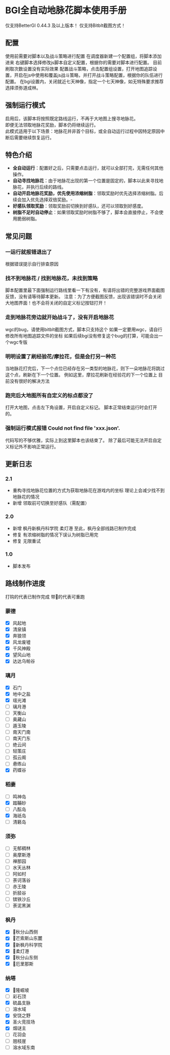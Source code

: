 # BGI全自动地脉花脚本使用手册
仅支持BetterGI 0.44.3 及以上版本！
仅支持Bitblt截图方式！
## 配置
使用前需要对脚本以及战斗策略进行配置
在调度器新建一个配置组，将脚本添加进来
右键脚本选择修改js脚本自定义配置，根据你的需要对脚本进行配置。
目前刷取次数设置没有实际效果
配置战斗策略，点击配置组设置，打开地图追踪设置，开启在js中使用和覆盖js战斗策略，并打开战斗策略配置，根据你的队伍进行配置。
在bgi设置内，关闭就近七天神像，指定一个七天神像，如无特殊要求推荐选择须弥道成林。
## 强制运行模式
启用后，该脚本将按照既定路线运行，不再于大地图上搜寻地脉花。  
即便无法领取地脉花奖励，脚本仍将继续运行。  
此模式适用于以下场景：地脉花并非首个目标，或全自动运行过程中因特定原因中断后需要继续恢复运行。
## 特色介绍
- **全自动运行**：配置好之后，只需要点击运行，就可以全部打完，无需任何其他操作。
- **自动寻找地脉花**：由于地脉花出现的第一个位置是固定的，脚本以此来寻找地脉花，并执行后续的路线。
- **自动开启地脉花奖励，优先使用浓缩树脂**：领取奖励时优先选择浓缩树脂。后续会加入优先选择双倍奖励。- 
- **好感队领取奖励**：领取奖励前切换到好感队，还可以领取到好感度。
- **树脂不足时自动停止**：如果领取奖励时树脂不够了，脚本会直接停止，不会使用脆弱树脂。
## 常见问题
### 一运行就报错退出了
根据错误提示自行排查原因
### 找不到地脉花 / 找到地脉花，未找到策略
脚本配置里最下面强制运行路线里看一下有没有，有请将出错的完整游戏界面截图反馈，没有请等待脚本更新。
注意：为了方便截图反馈，出现该错误时不会关闭大地图界面！也不会将关闭的自定义标记按钮打开！
### 走到地脉花旁边就开始战斗了，没有开启地脉花
wgc的bug，请使用bitblt截图方式，脚本只支持这个
如果一定要用wgc，请自行修改所有地图追踪文件的坐标
如果后续bgi没有修复这个bug的打算，可能会出一个wgc专版
### 明明设置了刷经验花/摩拉花，但是会打另一种花
当地脉花打完后，下一个点位已经存在另一类型的地脉花，则下一朵地脉花将跳过这个点，刷新在下一个位置。
例如这里，摩拉花刷新在经验花的下一个位置上
目前没有很好的解决方法
### 跑完后大地图所有自定义的标点都没了
打开大地图，点击左下角设置，开启自定义标记。
脚本正常结束运行时会打开的。
### 强制运行模式报错 Could not find file 'xxx.json'.
代码写的不够优雅，实际上到这里脚本也该结束了。
除了最后可能无法开启自定义标记外不影响正常运行。
## 更新日志
### 2.1
- 重构寻找地脉花位置的方式为获取地脉花在游戏内的坐标
理论上会减少找不到地脉花的情况
- 新增 领取前可切换至好感队（需配置）
### 2.0
- 新增 枫丹新枫丹科学院 柔灯港
至此，枫丹全部线路已制作完成
- 修复 有浓缩树脂的情况下误认为树脂已用完
- 修复 无限重试
### 1.0
- 脚本发布

## 路线制作进度
打钩的代表已制作完成
带🏃‍的代表可重跑
### 蒙德
- [x] 风起地
- [x] 清泉镇
- [x] 奔狼领
- [x] 风龙废墟
- [x] 千风神殿
- [x] 望风山地
- [x] 达达乌帕谷
### 璃月
- [x] 石门
- [x] 地中之盐
- [x] 瑶光滩
- [ ] 璃月港
- [ ] 天衡山
- [ ] 奥藏山
- [ ] 遁玉陵
- [ ] 南天门南
- [ ] 南天门东
- [ ] 绝云间
- [ ] 轻策庄
- [ ] 孤云阁
- [ ] 悬练山
- [x] 药蝶谷
### 稻妻
- [ ] 鸣神岛
- [x] 踏鞴砂
- [ ] 八酝岛
- [x] 海祇岛
- [ ] 清籁岛
### 须弥
- [ ] 无郁稠林
- [ ] 奥摩斯港
- [ ] 禅那园
- [ ] 水天丛林
- [ ] 阿如村
- [ ] 荼诃落谷
- [ ] 赤王陵
- [ ] 折胫谷
- [ ] 镔铁沙丘
- [ ] 荼泥黑渊
### 枫丹
- [x] 🏃‍秋分山西侧
- [x] 🏃‍芒索斯山东麓
- [x] 🏃‍新枫丹科学院
- [x] 🏃‍柔灯港
- [x] 🏃‍秋分山东侧
- [x] 🏃‍厄里那斯
### 纳塔
- [x] 🏃‍隆崛坡
- [ ] 彩石顶
- [x] 硫晶支脉
- [ ] 溶水域
- [x] 安饶之野
- [x] 圣火竞技场
- [x] 烟谜主
- [ ] 花羽会
- [ ] 翘枝崖
- [ ] 溶水域东南